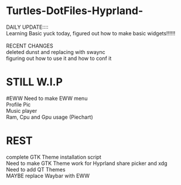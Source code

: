 # Turtles-DotFiles-Hyprland-

DAILY UPDATE::::<br/>
Learning Basic yuck today, figured out how to make basic widgets!!!!!!<br/>
<br/>
RECENT CHANGES <br/>
deleted dunst and replacing with swaync<br/>
figuring out how to use it and how to conf it


# STILL W.I.P
#EWW
Need to make EWW menu <br/>
Profile Pic <br/>
Music player <br/>
Ram, Cpu and Gpu usage (Piechart) <br/>

# REST
complete GTK Theme installation script <br/>
Need to make GTK Theme work for Hyprland share picker and xdg <br/>
Need to add QT Themes <br/> 
MAYBE replace Waybar with EWW <br/>
